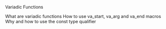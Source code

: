 Variadic Functions

What are variadic functions
How to use va_start, va_arg and va_end macros
Why and how to use the const type qualifier
